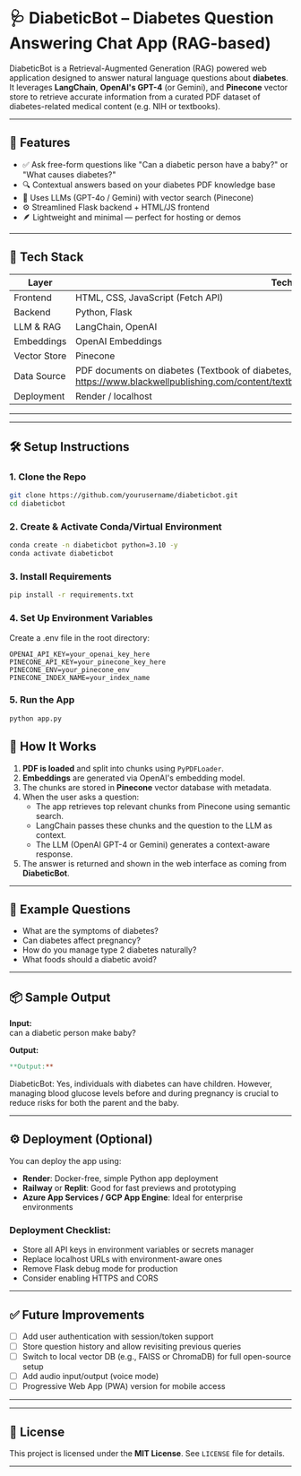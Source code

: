 # 🩺 DiabeticBot – Diabetes Question Answering Chat App (RAG-based)

DiabeticBot is a Retrieval-Augmented Generation (RAG) powered web application designed to answer natural language questions about **diabetes**. It leverages **LangChain**, **OpenAI's GPT-4** (or Gemini), and **Pinecone** vector store to retrieve accurate information from a curated PDF dataset of diabetes-related medical content (e.g. NIH or textbooks).

---

## 📌 Features

- ✅ Ask free-form questions like "Can a diabetic person have a baby?" or "What causes diabetes?"
- 🔍 Contextual answers based on your diabetes PDF knowledge base
- 🤖 Uses LLMs (GPT-4o / Gemini) with vector search (Pinecone)
- ⚙️ Streamlined Flask backend + HTML/JS frontend
- 🪶 Lightweight and minimal — perfect for hosting or demos

---

## 🧠 Tech Stack

| Layer        | Tech Used                |
|--------------|--------------------------|
| Frontend     | HTML, CSS, JavaScript (Fetch API) |
| Backend      | Python, Flask            |
| LLM & RAG    | LangChain, OpenAI |
| Embeddings   | OpenAI Embeddings        |
| Vector Store | Pinecone                 |
| Data Source  | PDF documents on diabetes (Textbook of diabetes, https://www.blackwellpublishing.com/content/textbookofdiabetes/downloads/chapters/allchapters.pdf) |
| Deployment   | Render / localhost       |

---


---

## 🛠️ Setup Instructions

### 1. Clone the Repo

```bash
git clone https://github.com/yourusername/diabeticbot.git
cd diabeticbot
```


### 2. Create & Activate Conda/Virtual Environment

```bash
conda create -n diabeticbot python=3.10 -y
conda activate diabeticbot
```

### 3. Install Requirements
```bash
pip install -r requirements.txt
```

### 4. Set Up Environment Variables
Create a .env file in the root directory:
```env
OPENAI_API_KEY=your_openai_key_here
PINECONE_API_KEY=your_pinecone_key_here
PINECONE_ENV=your_pinecone_env
PINECONE_INDEX_NAME=your_index_name
```

### 5. Run the App
```bash
python app.py
```

## 🧪 How It Works

1. **PDF is loaded** and split into chunks using `PyPDFLoader`.
2. **Embeddings** are generated via OpenAI's embedding model.
3. The chunks are stored in **Pinecone** vector database with metadata.
4. When the user asks a question:
   - The app retrieves top relevant chunks from Pinecone using semantic search.
   - LangChain passes these chunks and the question to the LLM as context.
   - The LLM (OpenAI GPT-4 or Gemini) generates a context-aware response.
5. The answer is returned and shown in the web interface as coming from **DiabeticBot**.

---

## 📝 Example Questions

- What are the symptoms of diabetes?
- Can diabetes affect pregnancy?
- How do you manage type 2 diabetes naturally?
- What foods should a diabetic avoid?

---

## 📦 Sample Output

**Input:**  
can a diabetic person make baby?


**Output:**  
```makefile
**Output:**  
```
DiabeticBot: Yes, individuals with diabetes can have children. However, managing blood glucose levels before and during pregnancy is crucial to reduce risks for both the parent and the baby.



---

## ⚙️ Deployment (Optional)

You can deploy the app using:

- **Render**: Docker-free, simple Python app deployment
- **Railway** or **Replit**: Good for fast previews and prototyping
- **Azure App Services / GCP App Engine**: Ideal for enterprise environments

### Deployment Checklist:

- Store all API keys in environment variables or secrets manager
- Replace localhost URLs with environment-aware ones
- Remove Flask debug mode for production
- Consider enabling HTTPS and CORS

---

## ✅ Future Improvements

- [ ] Add user authentication with session/token support
- [ ] Store question history and allow revisiting previous queries
- [ ] Switch to local vector DB (e.g., FAISS or ChromaDB) for full open-source setup
- [ ] Add audio input/output (voice mode)
- [ ] Progressive Web App (PWA) version for mobile access

---


---

## 📄 License

This project is licensed under the **MIT License**. See `LICENSE` file for details.

---
